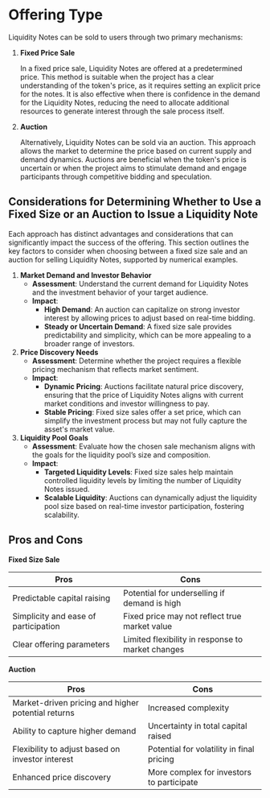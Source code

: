 # Offering Type

Liquidity Notes can be sold to users through two primary mechanisms:

1.  **Fixed Price Sale**

    In a fixed price sale, Liquidity Notes are offered at a predetermined price. This method is suitable when the project has a clear understanding of the token's price, as it requires setting an explicit price for the notes. It is also effective when there is confidence in the demand for the Liquidity Notes, reducing the need to allocate additional resources to generate interest through the sale process itself.
2.  **Auction**

    Alternatively, Liquidity Notes can be sold via an auction. This approach allows the market to determine the price based on current supply and demand dynamics. Auctions are beneficial when the token's price is uncertain or when the project aims to stimulate demand and engage participants through competitive bidding and speculation.

## Considerations for Determining Whether to Use a Fixed Size or an Auction to Issue a Liquidity Note

Each approach has distinct advantages and considerations that can significantly impact the success of the offering. This section outlines the key factors to consider when choosing between a fixed size sale and an auction for selling Liquidity Notes, supported by numerical examples.

1. **Market Demand and Investor Behavior**
   * **Assessment**: Understand the current demand for Liquidity Notes and the investment behavior of your target audience.
   * **Impact**:
     * **High Demand**: An auction can capitalize on strong investor interest by allowing prices to adjust based on real-time bidding.
     * **Steady or Uncertain Demand**: A fixed size sale provides predictability and simplicity, which can be more appealing to a broader range of investors.
2. **Price Discovery Needs**
   * **Assessment**: Determine whether the project requires a flexible pricing mechanism that reflects market sentiment.
   * **Impact**:
     * **Dynamic Pricing**: Auctions facilitate natural price discovery, ensuring that the price of Liquidity Notes aligns with current market conditions and investor willingness to pay.
     * **Stable Pricing**: Fixed size sales offer a set price, which can simplify the investment process but may not fully capture the asset's market value.
3. **Liquidity Pool Goals**
   * **Assessment**: Evaluate how the chosen sale mechanism aligns with the goals for the liquidity pool’s size and composition.
   * **Impact**:
     * **Targeted Liquidity Levels**: Fixed size sales help maintain controlled liquidity levels by limiting the number of Liquidity Notes issued.
     * **Scalable Liquidity**: Auctions can dynamically adjust the liquidity pool size based on real-time investor participation, fostering scalability.

## Pros and Cons

**Fixed Size Sale**

| **Pros**                             | **Cons**                                          |
| ------------------------------------ | ------------------------------------------------- |
| Predictable capital raising          | Potential for underselling if demand is high      |
| Simplicity and ease of participation | Fixed price may not reflect true market value     |
| Clear offering parameters            | Limited flexibility in response to market changes |

**Auction**

| **Pros**                                           | **Cons**                                  |
| -------------------------------------------------- | ----------------------------------------- |
| Market-driven pricing and higher potential returns | Increased complexity                      |
| Ability to capture higher demand                   | Uncertainty in total capital raised       |
| Flexibility to adjust based on investor interest   | Potential for volatility in final pricing |
| Enhanced price discovery                           | More complex for investors to participate |

